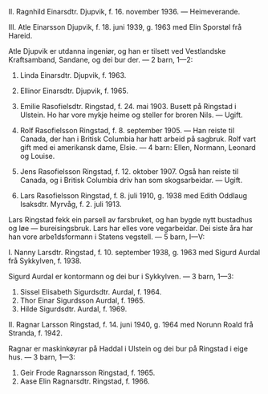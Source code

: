 II. Ragnhild Einarsdtr. Djupvik, f. 16. november 1936. — Heimeverande.

III. Atle Einarsson Djupvik, f. 18. juni 1939, g. 1963 med Elin Sporstøl frå Hareid.

Atle Djupvik er utdanna ingeniør, og han er tilsett ved Vestlandske Kraftsamband, Sandane, og dei bur der. — 2 barn, 1—2:

1. Linda Einarsdtr. Djupvik, f. 1963.
2. Ellinor Einarsdtr. Djupvik, f. 1965.

7. Emilie Rasofielsdtr. Ringstad, f. 24. mai 1903. Busett på Ringstad i Ulstein. Ho har vore mykje heime og steller for broren Nils. — Ugift.

8. Rolf Rasofielsson Ringstad, f. 8. september 1905. — Han reiste til Canada, der han i Britisk Columbia har hatt arbeid på sagbruk. Rolf vart gift med ei amerikansk dame, Elsie. — 4 barn: Ellen, Normann, Leonard og Louise.

9. Jens Rasofielsson Ringstad, f. 12. oktober 1907. Også han reiste til Canada, og i Britisk Columbia driv han som skogsarbeidar. — Ugift.

10. Lars Rasofielsson Ringstad, f. 8. juli 1910, g. 1938 med Edith Oddlaug Isaksdtr. Myrvåg, f. 2. juli 1913.

Lars Ringstad fekk ein parsell av farsbruket, og han bygde nytt bustadhus og løe — bureisingsbruk. Lars har elles vore vegarbeidar. Dei siste åra har han vore arbe1dsformann i Statens vegstell. — 5 barn, I—V:

I. Nanny Larsdtr. Ringstad, f. 10. september 1938, g. 1963 med Sigurd Aurdal frå Sykkylven, f. 1938.

Sigurd Aurdal er kontormann og dei bur i Sykkylven. — 3 barn, 1—3:

1. Sissel Elisabeth Sigurdsdtr. Aurdal, f. 1964.
2. Thor Einar Sigurdsson Aurdal, f. 1965.
3. Hilde Sigurdsdtr. Aurdal, f. 1969.

II. Ragnar Larsson Ringstad, f. 14. juni 1940, g. 1964 med Norunn Roald frå Stranda, f. 1942.

Ragnar er maskinkøyrar på Haddal i Ulstein og dei bur på Ringstad i eige hus. — 3 barn, 1—3:

1. Geir Frode Ragnarsson Ringstad, f. 1965.
2. Aase Elin Ragnarsdtr. Ringstad, f. 1966.